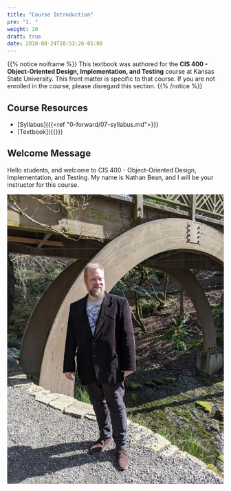 ```yaml
---
title: "Course Introduction"
pre: "1. "
weight: 20
draft: true
date: 2018-08-24T10:53:26-05:00
---
```


{{% notice noiframe %}}
This textbook was authored for the **CIS 400 - Object-Oriented Design, Implementation, and Testing** course at Kansas State University.  This front matter is specific to that course.  If you are not enrolled in the course, please disregard this section.
{{% /notice %}}


## Course Resources 

* [Syllabus]({{<ref "0-forward/07-syllabus.md">}})
* [Textbook]({{<param textbookURL>}})

## Welcome Message
Hello students, and welcome to CIS 400 - Object-Oriented Design, Implementation, and Testing.  My name is Nathan Bean, and I will be your instructor for this course.

![Nathan Bean](/images/bean-bridge.jpg)